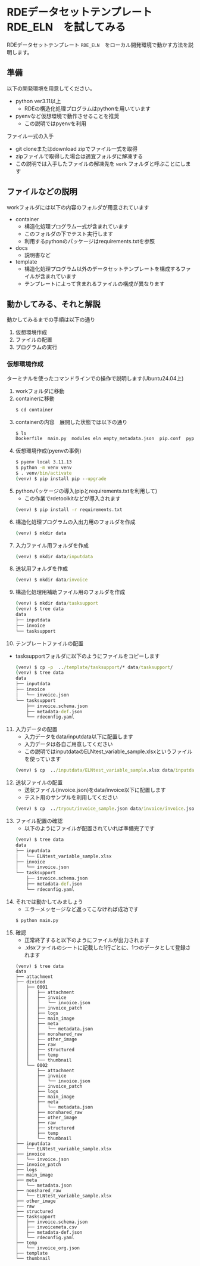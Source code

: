 # RDEデータセットテンプレート　RDE_ELN　を試してみる

RDEデータセットテンプレート `RDE_ELN`　をローカル開発環境で動かす方法を説明します。

## 準備
以下の開発環境を用意してください。
- python ver3.11以上
  - RDEの構造化処理プログラムはpythonを用いています 
- pyenvなど仮想環境で動作させることを推奨
  - この説明ではpyenvを利用

ファイル一式の入手
- git cloneまたはdownload zipでファイル一式を取得
- zipファイルで取得した場合は適宜フォルダに解凍する
- この説明では入手したファイルの解凍先を `work` フォルダと呼ぶことにします

## ファイルなどの説明
workフォルダには以下の内容のフォルダが用意されています
- container
  - 構造化処理プログラム一式が含まれています
  - このフォルダの下でテスト実行します
  - 利用するpythonのパッケージはrequirements.txtを参照
- docs
  - 説明書など 
- template
  - 構造化処理プログラム以外のデータセットテンプレートを構成するファイルが含まれています
  - テンプレートによって含まれるファイルの構成が異なります

## 動かしてみる、それと解説

動かしてみるまでの手順は以下の通り
1. 仮想環境作成
2. ファイルの配置
3. プログラムの実行


### 仮想環境作成
ターミナルを使ったコマンドラインでの操作で説明します(Ubuntu24.04上)
1. workフォルダに移動
2. containerに移動
    ```cmd
    $ cd container
    ```
3. containerの内容　展開した状態では以下の通り
    ```cmd
    $ ls
    Dockerfile  main.py  modules eln empty_metadata.json  pip.conf  pyproject.toml  requirements-test.txt  requirements.txt  tox.ini
    ```
4. 仮想環境作成(pyenvの事例)
    ```cmd
    $ pyenv local 3.11.13
    $ python -m venv venv
    $ . venv/bin/activate
    (venv) $ pip install pip --upgrade
    ```
5. pythonパッケージの導入(pipとrequirements.txtを利用して)
   - この作業でrdetoolkitなどが導入されます
    ```cmd
    (venv) $ pip install -r requirements.txt
    ```
6. 構造化処理プログラムの入出力用のフォルダを作成
    ```cmd
    (venv) $ mkdir data
    ```
7. 入力ファイル用フォルダを作成
    ```cmd
    (venv) $ mkdir data/inputdata
    ```
8. 送状用フォルダを作成
    ```cmd
    (venv) $ mkdir data/invoice
    ```
9.  構造化処理用補助ファイル用のフォルダを作成
    ```cmd
    (venv) $ mkdir data/tasksupport
    (venv) $ tree data
    data
    ├── inputdata
    ├── invoice
    └── tasksupport    
    ```
10. テンプレートファイルの配置
  - tasksupportフォルダに以下のようにファイルをコピーします
    ```cmd
    (venv) $ cp -p  ../template/tasksupport/* data/tasksupport/
    (venv) $ tree data
    data
    ├── inputdata
    ├── invoice
    │   └── invoice.json
    └── tasksupport
        ├── invoice.schema.json
        ├── metadata-def.json
        └── rdeconfig.yaml
    ```
11. 入力データの配置
    - 入力データをdata/inputdata以下に配置します
    - 入力データは各自ご用意してください
    - この説明ではinputdataのELNtest_variable_sample.xlsxというファイルを使っています
    ```cmd
    (venv) $ cp  ../inputdata/ELNtest_variable_sample.xlsx data/inputdata
    ```
12. 送状ファイルの配置
    - 送状ファイル(invoice.json)をdata/invoice以下に配置します
    - テスト用のサンプルを利用してください
    ```cmd
    (venv) $ cp  ../tryout/invoice_sample.json data/invoice/invoice.json
    ```
13. ファイル配置の確認
    - 以下のようにファイルが配置されていれば準備完了です
    ```cmd
    (venv) $ tree data
    data
    ├── inputdata
    │   └── ELNtest_variable_sample.xlsx
    ├── invoice
    │   └── invoice.json
    └── tasksupport
        ├── invoice.schema.json
        ├── metadata-def.json
        └── rdeconfig.yaml
    ```
14. それでは動かしてみましょう
    - エラーメッセージなど返ってこなければ成功です
    ```cmd
    $ python main.py
    ```
15. 確認
    - 正常終了すると以下のようにファイルが出力されます
    - .xlsxファイルのシートに記載した1行ごとに、1つのデータとして登録されます
    ```
    (venv) $ tree data
    data
    ├── attachment
    ├── divided
    │   ├── 0001
    │   │   ├── attachment
    │   │   ├── invoice
    │   │   │   └── invoice.json
    │   │   ├── invoice_patch
    │   │   ├── logs
    │   │   ├── main_image
    │   │   ├── meta
    │   │   │   └── metadata.json
    │   │   ├── nonshared_raw
    │   │   ├── other_image
    │   │   ├── raw
    │   │   ├── structured
    │   │   ├── temp
    │   │   └── thumbnail
    │   └── 0002
    │       ├── attachment
    │       ├── invoice
    │       │   └── invoice.json
    │       ├── invoice_patch
    │       ├── logs
    │       ├── main_image
    │       ├── meta
    │       │   └── metadata.json
    │       ├── nonshared_raw
    │       ├── other_image
    │       ├── raw
    │       ├── structured
    │       ├── temp
    │       └── thumbnail
    ├── inputdata
    │   └── ELNtest_variable_sample.xlsx
    ├── invoice
    │   └── invoice.json
    ├── invoice_patch
    ├── logs
    ├── main_image
    ├── meta
    │   └── metadata.json
    ├── nonshared_raw
    │   └── ELNtest_variable_sample.xlsx
    ├── other_image
    ├── raw
    ├── structured
    ├── tasksupport
    │   ├── invoice.schema.json
    │   ├── invoicemeta.csv
    │   ├── metadata-def.json
    │   └── rdeconfig.yaml
    ├── temp
    │   └── invoice_org.json
    ├── template
    └── thumbnail
    ```
